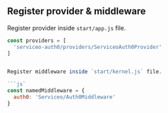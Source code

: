 ## Register provider & middleware

Register provider inside `start/app.js` file.

```js
const providers = [
  'serviceo-auth0/providers/ServiceoAuth0Provider'
]


Register middleware inside `start/kernel.js` file.

```js`
const namedMiddleware = {
  auth0: 'Serviceo/Auth0Middleware'
}